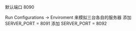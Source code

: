 
默认端口  8090

Run Configurations -> Enviroment 来模拟三台各自的服务器
	添加 SERVER_PORT = 8091
	添加 SERVER_PORT = 8092

